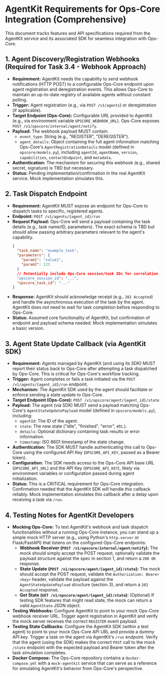 # AgentKit Requirements for Ops-Core Integration (Comprehensive)

This document tracks features and API specifications required from the AgentKit service and its associated SDK for seamless integration with Ops-Core.

## 1. Agent Discovery/Registration Webhooks (Required for Task 3.4 - Webhook Approach)

*   **Requirement:** AgentKit needs the capability to send webhook notifications (HTTP POST) to a configurable Ops-Core endpoint upon agent registration and deregistration events. This allows Ops-Core to maintain an up-to-date registry of available agents without constant polling.
*   **Trigger:** Agent registration (e.g., via `POST /v1/agents`) or deregistration (if applicable).
*   **Target Endpoint (Ops-Core):** Configurable URL provided to AgentKit (e.g., via environment variable `OPSCORE_WEBHOOK_URL`). Ops-Core exposes `POST /v1/opscore/internal/agent/notify`.
*   **Payload:** The webhook payload MUST contain:
    *   `event_type`: String (e.g., "REGISTER", "DEREGISTER").
    *   `agent_details`: Object containing the full agent information matching Ops-Core's `AgentRegistrationDetails` model (defined in `opscore/models.py`), including `agentId`, `agentName`, `version`, `capabilities`, `contactEndpoint`, and `metadata`.
*   **Authentication:** The mechanism for securing this webhook (e.g., shared secret, signature) is TBD but necessary.
*   **Status:** Pending implementation/confirmation in the real AgentKit service. Mock implementation simulates this.

## 2. Task Dispatch Endpoint

*   **Requirement:** AgentKit MUST expose an endpoint for Ops-Core to dispatch tasks to specific, registered agents.
*   **Endpoint:** `POST /v1/agents/{agent_id}/run`
*   **Request Payload:** Ops-Core will send a payload containing the task details (e.g., task name/ID, parameters). The exact schema is TBD but should allow passing arbitrary parameters relevant to the agent's capability.
    ```json
    {
      "task_name": "example_task",
      "parameters": {
        "param1": "value1",
        "param2": 123
      }
      // Potentially include Ops-Core session/task IDs for correlation
      "opscore_session_id": "...",
      "opscore_task_id": "..."
    }
    ```
*   **Response:** AgentKit should acknowledge receipt (e.g., `202 Accepted`) and handle the asynchronous execution of the task by the agent. AgentKit does *not* need to wait for task completion before responding to Ops-Core.
*   **Status:** Assumed core functionality of AgentKit, but confirmation of endpoint and payload schema needed. Mock implementation simulates a basic version.

## 3. Agent State Update Callback (via AgentKit SDK)

*   **Requirement:** Agents managed by AgentKit (and using its SDK) MUST report their status back to Ops-Core after attempting a task dispatched by Ops-Core. This is critical for Ops-Core's workflow tracking.
*   **Trigger:** Agent completes or fails a task initiated via the `POST /v1/agents/{agent_id}/run` endpoint.
*   **Mechanism:** The AgentKit SDK used by the agent should facilitate or enforce sending a state update to Ops-Core.
*   **Target Endpoint (Ops-Core):** `POST /v1/opscore/agent/{agent_id}/state`
*   **Payload:** The agent (via SDK) MUST send a payload matching Ops-Core's `AgentStateUpdatePayload` model (defined in `opscore/models.py`), including:
    *   `agentId`: The ID of the agent.
    *   `state`: The new state ("idle", "finished", "error", etc.).
    *   `details`: Optional dictionary containing task results or error information.
    *   `timestamp`: ISO 8601 timestamp of the state change.
*   **Authentication:** The SDK MUST handle authenticating this call to Ops-Core using the configured API Key (`OPSCORE_API_KEY`, passed as a Bearer token).
*   **Configuration:** The SDK needs access to the Ops-Core API base URL (`OPSCORE_API_URL`) and the API Key (`OPSCORE_API_KEY`), likely via environment variables or configuration passed during agent initialization.
*   **Status:** This is a CRITICAL requirement for Ops-Core integration. Confirmation needed that the AgentKit SDK will handle this callback reliably. Mock implementation simulates this callback after a delay upon receiving a task via `/run`.

## 4. Testing Notes for AgentKit Developers

*   **Mocking Ops-Core:** To test AgentKit's webhook and task dispatch functionalities without a running Ops-Core instance, you can stand up a simple mock HTTP server (e.g., using Python's `http.server` or Flask/FastAPI) that listens on the configured Ops-Core endpoints:
    *   **Webhook Receiver (`POST /v1/opscore/internal/agent/notify`):** The mock should simply accept the POST request, optionally validate the payload structure against the spec in section 1, and return a `200 OK` response.
    *   **State Update (`POST /v1/opscore/agent/{agent_id}/state`):** The mock should accept the POST request, validate the `Authorization: Bearer <key>` header, validate the payload against the `AgentStateUpdatePayload` structure (section 3), and return a `202 Accepted` response.
    *   **Get State (`GET /v1/opscore/agent/{agent_id}/state`):** (Optional) If testing SDK features that might read state, the mock can return a valid `AgentState` JSON object.
*   **Testing Webhooks:** Configure AgentKit to point to your mock Ops-Core webhook receiver URL. Trigger agent registration in AgentKit and verify the mock server receives the correct `REGISTER` event payload.
*   **Testing State Callbacks:** Configure the AgentKit SDK (within a test agent) to point to your mock Ops-Core API URL and provide a dummy API key. Trigger a task on the agent via AgentKit's `/run` endpoint. Verify that the agent (using the SDK) makes the correct `POST` call to the mock `/state` endpoint with the expected payload and Bearer token after the task simulation completes.
*   **Docker Compose:** The Ops-Core repository contains a `docker-compose.yml` with a `mock-agentkit` service that can serve as a reference for simulating AgentKit's behavior from Ops-Core's perspective.